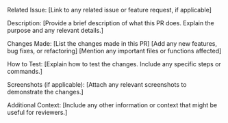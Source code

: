 Related Issue:
[Link to any related issue or feature request, if applicable]

Description:
[Provide a brief description of what this PR does. Explain the purpose and any relevant details.]

Changes Made:
[List the changes made in this PR]
[Add any new features, bug fixes, or refactoring]
[Mention any important files or functions affected]

How to Test:
[Explain how to test the changes. Include any specific steps or commands.]

Screenshots (if applicable):
[Attach any relevant screenshots to demonstrate the changes.]

Additional Context:
[Include any other information or context that might be useful for reviewers.]
